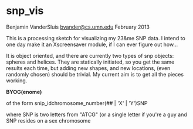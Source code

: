 snp_vis
=======

Benjamin VanderSluis
bvander@cs.umn.edu
February 2013

This is a processing sketch for visualizing my 23&me
SNP data. I intend to one day make it an Xscreensaver 
module, if I can ever figure out how...

It is object oriented, and there are currently two
types of snp objects: spheres and helices. They 
are statically initiated, so you get the same results
each time, but adding new shapes, and new locations,
(even randomly chosen) should be trivial. My current
aim is to get all the pieces working.

**BYOG(enome)**

of the form
snip_id<tab>chromosome_number(## | 'X' | 'Y')<tab>SNP

where SNP is two letters from "ATCG" (or a single letter if
you're a guy and SNP resides on a sex chromosome


